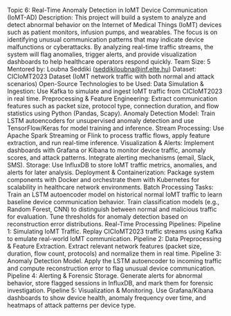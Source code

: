 Topic 6: Real-Time Anomaly Detection in IoMT Device Communication (IoMT-AD)
Description:
This project will build a system to analyze and detect abnormal behavior on the Internet of Medical Things (IoMT) devices such as patient monitors, infusion pumps, and wearables. The focus is on identifying unusual communication patterns that may indicate device malfunctions or cyberattacks. By analyzing real-time traffic streams, the system will flag anomalies, trigger alerts, and provide visualization dashboards to help healthcare operators respond quickly.
Team Size: 5
Mentored by: Loubna Seddiki (seddikiloubna@inf.elte.hu)
Dataset:
CICIoMT2023 Dataset (IoMT network traffic with both normal and attack scenarios)
Open-Source Technologies to be Used:
Data Simulation & Ingestion: Use Kafka to simulate and ingest IoMT traffic from CICIoMT2023 in real time.
Preprocessing & Feature Engineering: Extract communication features such as packet size, protocol type, connection duration, and flow statistics using Python (Pandas, Scapy).
Anomaly Detection Model: Train LSTM autoencoders for unsupervised anomaly detection and use TensorFlow/Keras for model training and inference.
Stream Processing: Use Apache Spark Streaming or Flink to process traffic flows, apply feature extraction, and run real-time inference.
Visualization & Alerts: Implement dashboards with Grafana or Kibana to monitor device traffic, anomaly scores, and attack patterns. Integrate alerting mechanisms (email, Slack, SMS).
Storage: Use InfluxDB to store IoMT traffic metrics, anomalies, and alerts for later analysis.
Deployment & Containerization: Package system components with Docker and orchestrate them with Kubernetes for scalability in healthcare network environments.
Batch Processing Tasks:
Train an LSTM autoencoder model on historical normal IoMT traffic to learn baseline device communication behavior.
Train classification models (e.g., Random Forest, CNN) to distinguish between normal and malicious traffic for evaluation.
Tune thresholds for anomaly detection based on reconstruction error distributions.
Real-Time Processing Pipelines:
Pipeline 1: Simulating IoMT Traffic. Replay CICIoMT2023 traffic streams using Kafka to emulate real-world IoMT communication.
Pipeline 2: Data Preprocessing & Feature Extraction. Extract relevant network features (packet size, duration, flow count, protocols) and normalize them in real time.
Pipeline 3: Anomaly Detection Model. Apply the LSTM autoencoder to incoming traffic and compute reconstruction error to flag unusual device communication.
Pipeline 4: Alerting & Forensic Storage. Generate alerts for abnormal behavior, store flagged sessions in InfluxDB, and mark them for forensic investigation.
Pipeline 5: Visualization & Monitoring. Use Grafana/Kibana dashboards to show device health, anomaly frequency over time, and heatmaps of attack patterns per device type.
